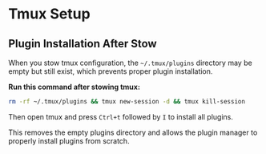 # Tmux Setup

## Plugin Installation After Stow

When you stow tmux configuration, the `~/.tmux/plugins` directory may be empty but still exist, which prevents proper plugin installation.

**Run this command after stowing tmux:**

```bash
rm -rf ~/.tmux/plugins && tmux new-session -d && tmux kill-session
```

Then open tmux and press `Ctrl+t` followed by `I` to install all plugins.

This removes the empty plugins directory and allows the plugin manager to properly install plugins from scratch.